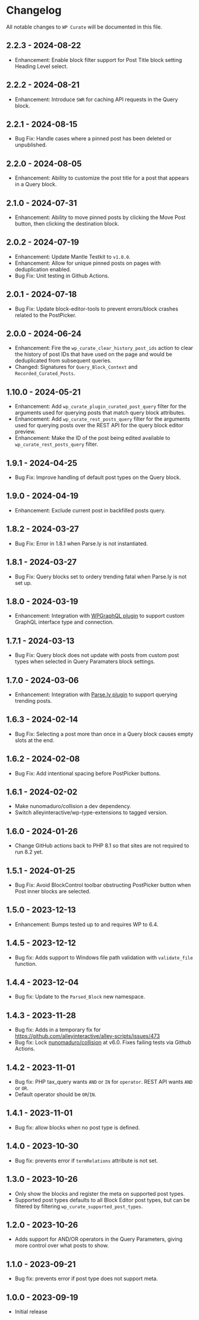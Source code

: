 # Changelog

All notable changes to `WP Curate` will be documented in this file.

## 2.2.3 - 2024-08-22

- Enhancement: Enable block filter support for Post Title block setting Heading Level select.

## 2.2.2 - 2024-08-21

- Enhancement: Introduce `SWR` for caching API requests in the Query block.

## 2.2.1 - 2024-08-15

- Bug Fix: Handle cases where a pinned post has been deleted or unpublished.

## 2.2.0 - 2024-08-05

- Enhancement: Ability to customize the post title for a post that appears in a Query block.

## 2.1.0 - 2024-07-31

- Enhancement: Ability to move pinned posts by clicking the Move Post button, then clicking the destination block.

## 2.0.2 - 2024-07-19

- Enhancement: Update Mantle Testkit to `v1.0.0`.
- Enhancement: Allow for unique pinned posts on pages with deduplication enabled.
- Bug Fix: Unit testing in Github Actions.

## 2.0.1 - 2024-07-18

- Bug Fix: Update block-editor-tools to prevent errors/block crashes related to the PostPicker.

## 2.0.0 - 2024-06-24

- Enhancement: Fire the `wp_curate_clear_history_post_ids` action to clear the history of post IDs that have used on the page and would be deduplicated from subsequent queries.
- Changed: Signatures for `Query_Block_Context` and `Recorded_Curated_Posts`.

## 1.10.0 - 2024-05-21

- Enhancement: Add `wp_curate_plugin_curated_post_query` filter for the arguments used for querying posts that match query block attributes.
- Enhancement: Add `wp_curate_rest_posts_query` filter for the arguments used for querying posts over the REST API for the query block editor preview.
- Enhancement: Make the ID of the post being edited available to `wp_curate_rest_posts_query` filter.

## 1.9.1 - 2024-04-25

- Bug Fix: Improve handling of default post types on the Query block.

## 1.9.0 - 2024-04-19

- Enhancement: Exclude current post in backfilled posts query.

## 1.8.2 - 2024-03-27

- Bug Fix: Error in 1.8.1 when Parse.ly is not instantiated.

## 1.8.1 - 2024-03-27

- Bug Fix: Query blocks set to ordery trending fatal when Parse.ly is not set up.

## 1.8.0 - 2024-03-19

- Enhancement: Integration with [WPGraphQL plugin](https://wordpress.org/plugins/wp-graphql/) to support custom GraphQL interface type and connection.

## 1.7.1 - 2024-03-13

- Bug Fix: Query block does not update with posts from custom post types when selected in Query Paramaters block settings.

## 1.7.0 - 2024-03-06

- Enhancement: Integration with [Parse.ly plugin](https://wordpress.org/plugins/wp-parsely/) to support querying trending posts.

## 1.6.3 - 2024-02-14

- Bug Fix: Selecting a post more than once in a Query block causes empty slots at the end.

## 1.6.2 - 2024-02-08

- Bug Fix: Add intentional spacing before PostPicker buttons.

## 1.6.1 - 2024-02-02

- Make nunomaduro/collision a dev dependency.
- Switch alleyinteractive/wp-type-extensions to tagged version.

## 1.6.0 - 2024-01-26

- Change GitHub actions back to PHP 8.1 so that sites are not required to run 8.2 yet.

## 1.5.1 - 2024-01-25

- Bug Fix: Avoid BlockControl toolbar obstructing PostPicker button when Post inner blocks are selected.

## 1.5.0 - 2023-12-13

- Enhancement: Bumps tested up to and requires WP to 6.4.

## 1.4.5 - 2023-12-12

- Bug fix: Adds support to Windows file path validation with `validate_file` function.

## 1.4.4 - 2023-12-04

- Bug fix: Update to the `Parsed_Block` new namespace.

## 1.4.3 - 2023-11-28

- Bug fix: Adds in a temporary fix for <https://github.com/alleyinteractive/alley-scripts/issues/473>
- Bug fix: Lock [nunomaduro/collision](https://github.com/nunomaduro/collision) at v6.0. Fixes failing tests via Github Actions.

## 1.4.2 - 2023-11-01

- Bug fix: PHP tax_query wants `AND` or `IN` for `operator`. REST API wants `AND` or `OR`.
- Default operator should be `OR`/`IN`.

## 1.4.1 - 2023-11-01

- Bug fix: allow blocks when no post type is defined.

## 1.4.0 - 2023-10-30

- Bug fix: prevents error if `termRelations` attribute is not set.

## 1.3.0 - 2023-10-26

- Only show the blocks and register the meta on supported post types.
- Supported post types defaults to all Block Editor post types, but can be filtered by filtering `wp_curate_supported_post_types`.

## 1.2.0 - 2023-10-26

- Adds support for AND/OR operators in the Query Parameters, giving more control over what posts to show.

## 1.1.0 - 2023-09-21

- Bug fix: prevents error if post type does not support meta.

## 1.0.0 - 2023-09-19

- Initial release
